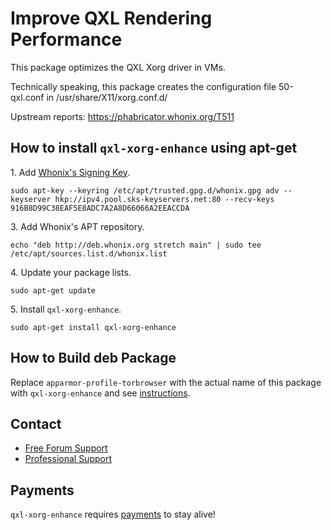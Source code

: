 # Improve QXL Rendering Performance #

This package optimizes the QXL Xorg driver in VMs.

Technically speaking, this package creates the configuration file
50-qxl.conf in /usr/share/X11/xorg.conf.d/

Upstream reports: https://phabricator.whonix.org/T511
## How to install `qxl-xorg-enhance` using apt-get ##

1\. Add [Whonix's Signing Key](https://www.whonix.org/wiki/Whonix_Signing_Key).

```
sudo apt-key --keyring /etc/apt/trusted.gpg.d/whonix.gpg adv --keyserver hkp://ipv4.pool.sks-keyservers.net:80 --recv-keys 916B8D99C38EAF5E8ADC7A2A8D66066A2EEACCDA
```

3\. Add Whonix's APT repository.

```
echo "deb http://deb.whonix.org stretch main" | sudo tee /etc/apt/sources.list.d/whonix.list
```

4\. Update your package lists.

```
sudo apt-get update
```

5\. Install `qxl-xorg-enhance`.

```
sudo apt-get install qxl-xorg-enhance
```

## How to Build deb Package ##

Replace `apparmor-profile-torbrowser` with the actual name of this package with `qxl-xorg-enhance` and see [instructions](https://www.whonix.org/wiki/Dev/Build_Documentation/apparmor-profile-torbrowser).

## Contact ##

* [Free Forum Support](https://forums.whonix.org)
* [Professional Support](https://www.whonix.org/wiki/Professional_Support)

## Payments ##

`qxl-xorg-enhance` requires [payments](https://www.whonix.org/wiki/Payments) to stay alive!
